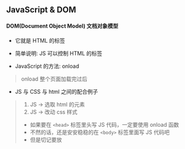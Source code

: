 ## JavaScript & DOM

#### DOM(Document Object Model) 文档对象模型
+ 它就是 HTML 的标签
+ 简单说明: JS 可以控制 HTML 的标签

+ JavaScript 的方法: onload
> onload 整个页面加载完过后

+ JS 与 CSS 与 html 之间的配合例子
> 1. JS -> 选取 html 的元素
> 2. JS -> 改动 css 样式
> + 如果要在 ```<head>``` 标签里头写 JS 代码，一定要使用 onload 函数
> + 不然的话，还是安安稳稳的在 ```<body>``` 标签里面写 JS 代码吧
> + 但是切记要放 <script> 标签

Example (1_rectangle.html):
```
<head>
    <meta charset="UTF-8">
    <meta http-equiv="X-UA-Compatible" content="IE=edge">
    <meta name="viewport" content="width=device-width, initial-scale=1.0">
    <title>正方形因时间变长方形</title>

    <!-- CSS -->
    <style type="text/css">
        #myDiv{
            width: 100px;height: 100px;
            background-color: black;
        }
    </style>

    <!-- JavaScript -->
    <script>
        window.onload = function(){
            setTimeout(function(){
                document.getElementById('myDiv').style.width='200px';
            },2000);

        }
    </script>

</head>
<body>
    <div id="myDiv"></div>
</body>
```
> 原本黑色的正方形，两秒后变成长方形


###### JS 条件
+ if-else

Example:
```
<script>
    /*
    if(条件成功== true){
        执行内容
    }
    else{
        如果没成功，执行的内容
    }
    */
    
    if(5 > 1){
        console.log('yes');
    }
    else{
        console.log('no');
    }
    // true
</script>
```


###### 事件
+ 事件是交互的一种，比如键盘或者鼠标
+ 交互事件 
> 鼠标点击: onclick
> JS 其实跟中文一样 . 代表'的'，函数就是要做的事

Example (2_color.html):
```
<head>
    <meta charset="UTF-8">
    <meta http-equiv="X-UA-Compatible" content="IE=edge">
    <meta name="viewport" content="width=device-width, initial-scale=1.0">
    <title>换颜色的教程</title>

    <!-- CSS -->
    <style type="text/css">
        #myDiv{
            width: 100px;height: 100px;
            background-color: black;
        }
    </style>

    <!-- JavaScript -->
    <script>
        window.onload = function(){
            var myDiv = document.getElementById('myDiv');
            myDiv.onclick = function(){
                myDiv.style.backgroundColor='red';
            };

        }
    </script>

</head>
<body>
    <div id="myDiv"></div>
</body>
```
> 一开始是黑色的正方形，一旦点击正方形，正方形就会变成红色


+ 添加按钮元素
> <button> 标签

Example (3_disappear.html):
```
<head>
    <meta charset="UTF-8">
    <meta http-equiv="X-UA-Compatible" content="IE=edge">
    <meta name="viewport" content="width=device-width, initial-scale=1.0">
    <title>方形消失术</title>

    <!-- CSS -->
    <style type="text/css">
        #myDiv{
            width: 100px;height: 100px;
            background-color: black;
        }
    </style>

    <!-- JavaScript -->
    <script>
        window.onload = function(){
            var btn = document.getElementById('btn'),
            myDiv = document.getElementById('myDiv');

            btn.onclick = function(){
                myDiv.style.display = "none";
            }

        }
    </script>

</head>
<body>
    <div id="myDiv"></div>
    <button id="btn">按钮</button>
</body>
```
> 当一点击按钮，黑色正方形就会直接消失

+ 可以使用计算数值的方式，添加一些操作

Example (4_count.html):
```
<head>
    <meta charset="UTF-8">
    <meta http-equiv="X-UA-Compatible" content="IE=edge">
    <meta name="viewport" content="width=device-width, initial-scale=1.0">
    <title>添加计算方式</title>

    <!-- CSS -->
    <style type="text/css">
        #myDiv{
            width: 100px;height: 100px;
            background-color: black;
        }
    </style>

    <!-- JavaScript -->
    <script>
        window.onload = function(){
            var btn = document.getElementById('btn'),
            myDiv = document.getElementById('myDiv'),
            num = 0;

            btn.onclick = function(){
                num = num + 1;
                console.log(num);

                // num 是单数就消失
                if(num %  2 == 1){
                    myDiv.style.display = 'none';
                }
                // num 是双数就出现
                else{
                    myDiv.style.display = 'block';
                }
            }

        }
    </script>

</head>
<body>
    <div id="myDiv"></div>
    <button id="btn">按钮</button>
</body>
```
> 使用条件语句，使正方形可以消失，又可以出现

#### JS 选取的方式
##### 1. id
+ document.getElementById('id');

Example:
```
<body>
    <div id='myDiv1'>1</div>

    <!-- JavaScript -->
    <script>
        var myDiv = document.getElementById('myDiv1');
        myDiv.style.color = 'red';
    </script>
</body>
```
##### 2. tagName
+ 标签名是复数，要记得放下标
+ document.getElementsByTagName('tagname');

Example (5_tagnames.html):
```
<body>
    <div>1</div>
    <div>2</div>
    <div>3</div>

    <!-- JavaScript -->
    <script>
        var aDiv = document.getElementsByTagName('div');
        aDiv[0].style.color = 'red';
        aDiv[1].style.color = 'blue';
        aDiv[2].style.color = '#ccc'
    </script>
</body>
```

##### 3. class 类
+ 使用类名
+ document.getElementsByClassName('className');

Example (6_class.html):
```
<body>
    <div class="a1">1</div>
    <div class="a1">2</div>
    <div class="a1">3</div>

    <!-- JavaScript -->
    <script>
        var aDiv = document.getElementsByClassName('a1');
        aDiv[0].style.color='pink';
        aDiv[1].style.color='green';
    </script>
</body>
```

###### cssText 
+ 可以像 css 的样式写在 JS

Example (7_css_in_js.html):
```
<body>
    <div class="a1">1</div>
    <div class="a1">2</div>
    <div class="a1">3</div>

    <!-- JavaScript -->
    <script>
        var aDiv = document.getElementsByClassName('a1');
        aDiv[0].style.cssText = 'width:300px;height:200px;color:red;background:black'
    </script>
</body>
```

###### innerHTML 
+ 可以用来改变 html 里面的内容

Example (7_css_in_js.html):
```
<body>
    <div class="a1">1</div>
    <div class="a1">2</div>
    <div class="a1">3</div>

    <!-- JavaScript -->
    <script>
        var aDiv = document.getElementsByClassName('a1');
        aDiv[0].style.cssText = 'width:300px;height:200px;color:red;background:black'
        
        aDiv[1].innerHTML = '大呆呆';
        
        setTimeout(function(){
            aDiv[2].innerHTML = 'small small is big 呆呆';
        },5000);
    </script>
</body>
```

###### className 类名
+ 可以返回元素标签上的 class 的内容

Example:
```
<body>
    <div class="a1">1</div>
    <div class="a1">2</div>
    <div class="a1">3</div>

    <!-- JavaScript -->
    <script>
        var aDiv = document.getElementsByClassName('a1');
        
        console.log(aDiv[0].className);
    </script>
</body>
```
> output 会显示 className: a1

+ 可以使用 className 改变 class 的名字
> 变量.className = '另一个类名';

Example:
```
<head>
    <meta charset="UTF-8">
    <meta http-equiv="X-UA-Compatible" content="IE=edge">
    <meta name="viewport" content="width=device-width, initial-scale=1.0">
    <title>className</title>
    <style>
        .a2{
            width: 200px;height: 200px;background-color: red;color: green;
        }
    </style>
</head>
<body>
    <div class="a1">1</div>
    <div class="a1">2</div>
    <div class="a1">3</div>

    <!-- JavaScript -->
    <script>
        var aDiv = document.getElementsByClassName('a1');
        
        aDiv[0].className = 'a2';
    </script>
</body>
```

+ 一个变量可以同时拥有很多个 className
> + 但是变量会优先选择离自己最近的 className
> + 变量.className = 'className1 className2';

Example (8_search_class.html):
```
<head>
    <meta charset="UTF-8">
    <meta http-equiv="X-UA-Compatible" content="IE=edge">
    <meta name="viewport" content="width=device-width, initial-scale=1.0">
    <title>className</title>
    <style>
        .a2{
            width: 200px;height: 200px;background-color: red;color: green;
        }
        .a1{
            width: 200px;height: 200px;background-color: yellow;color: green;
        }
        .a3{
            width: 200px;height: 200px;background-color: green;color: green;
        }
    </style>
</head>
<body>
    <div class="a1">1</div>
    <div class="a1">2</div>
    <div class="a1">3</div>

    <!-- JavaScript -->
    <script>
        var aDiv = document.getElementsByClassName('a1');
        
        aDiv[0].className = 'a1 a3';
    </script>
</body>
```
> aDiv[0] 会优先持有 a3 的属性值，因为 a3 离它最近

###### onmouse
+ 鼠标移动就会触发
1. onmouseover 鼠标移入
2. onmouseout 鼠标移出

Example:
```
<head>
    <meta charset="UTF-8">
    <meta http-equiv="X-UA-Compatible" content="IE=edge">
    <meta name="viewport" content="width=device-width, initial-scale=1.0">
    <title>On mouse</title>
    <style>
        *{margin: 0;padding: 0;}

        #myDiv{
            width: 100px;height: 100px;background-color: black;color: white;
        }
    </style>
</head>
<body>
    <div id="myDiv">1</div>

    <!-- JavaScript -->
    <script>
        var myDiv = document.getElementById('myDiv');
        myDiv.onmouseover = function(){
            myDiv.style.background = 'blue';
            myDiv.innerHTML = '鼠标移入';
        };
        myDiv.onmouseout = function(){
            myDiv.style.background = 'black';
            myDiv.innerHTML = '鼠标移出';
        }
    </script>
</body>
```
> 当鼠标在方形里就会变蓝色，相反的就会变黑色


###### window.onresize
+ 浏览器大小发生了改变，就会触发

Example:
```
<!DOCTYPE html>
<html lang="en">
<head>
    <meta charset="UTF-8">
    <meta http-equiv="X-UA-Compatible" content="IE=edge">
    <meta name="viewport" content="width=device-width, initial-scale=1.0">
    <title>on resize</title>
</head>
<body>
    <script>
        window.onresize = function(){
            console.log('懒惰虫移动了');
        }
    </script>
</body>
</html>
```
> 当浏览器的大小发生了改变，console 就会打印 '懒惰虫移动了' 
